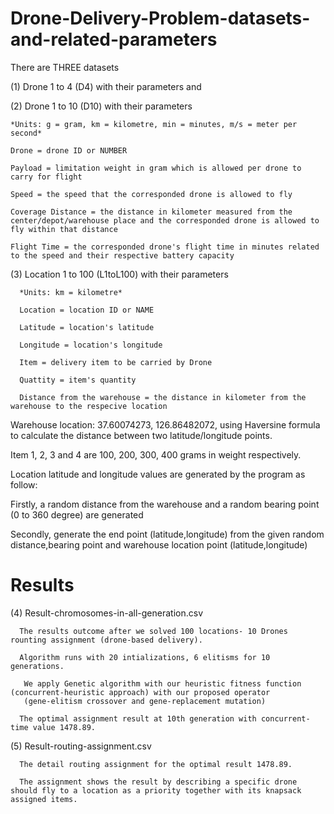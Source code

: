 # Drone-Delivery-Problem-datasets-and-related-parameters


There are THREE datasets 


(1) Drone 1 to 4 (D4) with their parameters and 

(2) Drone 1 to 10 (D10) with their parameters

    *Units: g = gram, km = kilometre, min = minutes, m/s = meter per second*

    Drone = drone ID or NUMBER

    Payload = limitation weight in gram which is allowed per drone to carry for flight

    Speed = the speed that the corresponded drone is allowed to fly

    Coverage Distance = the distance in kilometer measured from the center/depot/warehouse place and the corresponded drone is allowed to fly within that distance 

    Flight Time = the corresponded drone's flight time in minutes related to the speed and their respective battery capacity



(3) Location 1 to 100 (L1toL100) with their parameters

      *Units: km = kilometre*
      
      Location = location ID or NAME
      
      Latitude = location's latitude
      
      Longitude = location's longitude
      
      Item = delivery item to be carried by Drone
      
      Quattity = item's quantity
    
      Distance from the warehouse = the distance in kilometer from the warehouse to the respecive location
      
 Warehouse location: 37.60074273, 126.86482072, using Haversine formula to calculate the distance between two latitude/longitude points.
 
 Item 1, 2, 3 and 4 are 100, 200, 300, 400 grams in weight respectively.
 
 Location latitude and longitude values are generated by the program as follow:
 
 Firstly, a random distance from the warehouse and a random bearing point (0 to 360 degree) are generated
 
 Secondly, generate the end point (latitude,longitude) from the given random distance,bearing point and warehouse location point (latitude,longitude)
 
 # Results
 
 (4) Result-chromosomes-in-all-generation.csv
 
      The results outcome after we solved 100 locations- 10 Drones rounting assignment (drone-based delivery).
      
      Algorithm runs with 20 intializations, 6 elitisms for 10 generations.
      
       We apply Genetic algorithm with our heuristic fitness function (concurrent-heuristic approach) with our proposed operator 
       (gene-elitism crossover and gene-replacement mutation)
      
      The optimal assignment result at 10th generation with concurrent-time value 1478.89.
      
 (5) Result-routing-assignment.csv

      The detail routing assignment for the optimal result 1478.89.
      
      The assignment shows the result by describing a specific drone should fly to a location as a priority together with its knapsack assigned items.
